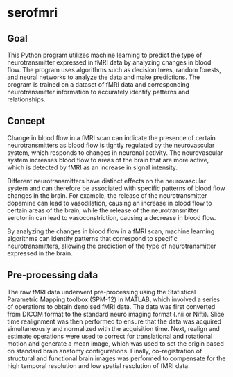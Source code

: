 # serofmri
## Goal
This Python program utilizes machine learning to predict the type of neurotransmitter expressed in fMRI data by analyzing changes in blood flow. The program uses algorithms such as decision trees, random forests, and neural networks to analyze the data and make predictions. The program is trained on a dataset of fMRI data and corresponding neurotransmitter information to accurately identify patterns and relationships.

## Concept
Change in blood flow in a fMRI scan can indicate the presence of certain neurotransmitters as blood flow is tightly regulated by the neurovascular system, which responds to changes in neuronal activity. The neurovascular system increases blood flow to areas of the brain that are more active, which is detected by fMRI as an increase in signal intensity.

Different neurotransmitters have distinct effects on the neurovascular system and can therefore be associated with specific patterns of blood flow changes in the brain. For example, the release of the neurotransmitter dopamine can lead to vasodilation, causing an increase in blood flow to certain areas of the brain, while the release of the neurotransmitter serotonin can lead to vasoconstriction, causing a decrease in blood flow.

By analyzing the changes in blood flow in a fMRI scan, machine learning algorithms can identify patterns that correspond to specific neurotransmitters, allowing the prediction of the type of neurotransmitter expressed in the brain.

## Pre-processing data
The raw fMRI data underwent pre-processing using the Statistical Parametric Mapping toolbox (SPM-12) in MATLAB, which involved a series of operations to obtain denoised fMRI data. The data was first converted from DICOM format to the standard neuro imaging format (.nii or Nifti). Slice time realignment was then performed to ensure that the data was acquired simultaneously and normalized with the acquisition time. Next, realign and estimate operations were used to correct for translational and rotational motion and generate a mean image, which was used to set the origin based on standard brain anatomy configurations. Finally, co-registration of structural and functional brain images was performed to compensate for the high temporal resolution and low spatial resolution of fMRI data.
